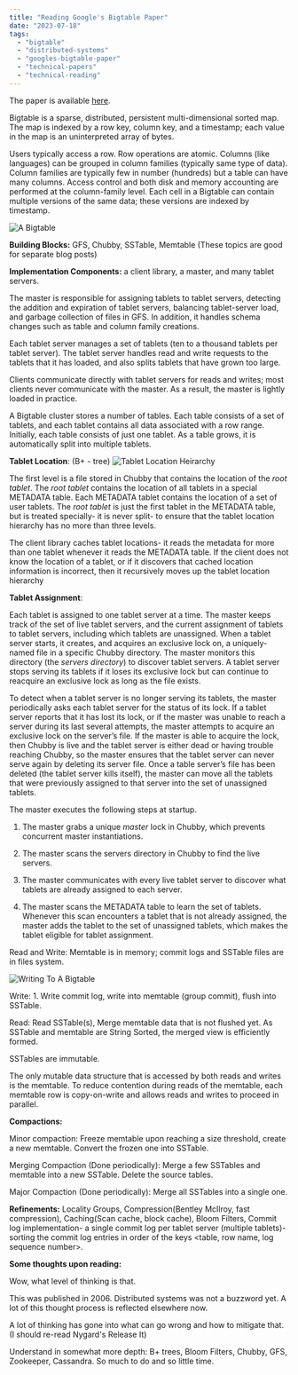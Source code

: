 ```yaml
---
title: "Reading Google's Bigtable Paper"
date: "2023-07-18"
tags: 
  - "bigtable"
  - "distributed-systems"
  - "googles-bigtable-paper"
  - "technical-papers"
  - "technical-reading"
---
```


The paper is available [here](https://github.com/papers-we-love/papers-we-love/blob/main/datastores/bigtable-a-distributed-storage-system-for-structured-data.pdf).

Bigtable is a sparse, distributed, persistent multi-dimensional sorted map. The map is indexed by a row key, column key, and a timestamp; each value in the map is an uninterpreted array of bytes.

Users typically access a row. Row operations are atomic. Columns (like languages) can be grouped in column families (typically same type of data). Column families are typically few in number (hundreds) but a table can have many columns. Access control and both disk and memory accounting are performed at the column-family level. Each cell in a Bigtable can contain multiple versions of the same data; these versions are indexed by timestamp.

![A Bigtable](/images/a_bigtable.png "A Bitgtable storing webpages and links to those pages")

**Building Blocks:** GFS, Chubby, SSTable, Memtable (These topics are good for separate blog posts)

**Implementation Components:** a client library, a master, and many tablet servers.

The master is responsible for assigning tablets to tablet servers, detecting the addition and expiration of tablet servers, balancing tablet-server load, and garbage collection of files in GFS. In addition, it handles schema changes such as table and column family creations.

Each tablet server manages a set of tablets (ten to a thousand tablets per tablet server). The tablet server handles read and write requests to the tablets that it has loaded, and also splits tablets that have grown too large.

Clients communicate directly with tablet servers for reads and writes; most clients never communicate with the master. As a result, the master is lightly loaded in practice.

A Bigtable cluster stores a number of tables. Each table consists of a set of tablets, and each tablet contains all data associated with a row range. Initially, each table consists of just one tablet. As a table grows, it is automatically split into multiple tablets.

**Tablet Location**: (B+ - tree)
![Tablet Location Heirarchy](/images/bigtable_tablet_location_heirarchy.png "Tablet Location Heirarchy")

The first level is a file stored in Chubby that contains the location of the _root tablet_. The _root tablet_ contains the location of all tablets in a special METADATA table. Each METADATA tablet contains the location of a set of user tablets. The _root tablet_ is just the first tablet in the METADATA table, but is treated specially- it is never split- to ensure that the tablet location hierarchy has no more than three levels.

The client library caches tablet locations- it reads the metadata for more than one tablet whenever it reads the METADATA table. If the client does not know the location of a tablet, or if it discovers that cached location information is incorrect, then it recursively moves up the tablet location hierarchy

**Tablet Assignment**:

Each tablet is assigned to one tablet server at a time. The master keeps track of the set of live tablet servers, and the current assignment of tablets to tablet servers, including which tablets are unassigned. When a tablet server starts, it creates, and acquires an exclusive lock on, a uniquely-named file in a specific Chubby directory. The master monitors this directory (the _servers directory_) to discover tablet servers. A tablet server stops serving its tablets if it loses its exclusive lock but can continue to reacquire an exclusive lock as long as the file exists.

To detect when a tablet server is no longer serving its tablets, the master periodically asks each tablet server for the status of its lock. If a tablet server reports that it has lost its lock, or if the master was unable to reach a server during its last several attempts, the master attempts to acquire an exclusive lock on the server’s file. If the master is able to acquire the lock, then Chubby is live and the tablet server is either dead or having trouble reaching Chubby, so the master ensures that the tablet server can never serve again by deleting its server file. Once a table server’s file has been deleted (the tablet server kills itself), the master can move all the tablets that were previously assigned to that server into the set of unassigned tablets.

The master executes the following steps at startup.

1. The master grabs a unique _master_ lock in Chubby, which prevents concurrent master instantiations.

3. The master scans the servers directory in Chubby to find the live servers.

5. The master communicates with every live tablet server to discover what tablets are already assigned to each server.

7. The master scans the METADATA table to learn the set of tablets. Whenever this scan encounters a tablet that is not already assigned, the master adds the tablet to the set of unassigned tablets, which makes the tablet eligible for tablet assignment.

Read and Write: Memtable is in memory; commit logs and SSTable files are in files system.

![Writing To A Bigtable](/images/writing_to_a_bigtable.png "Writing To A Bigtable")

Write: 1. Write commit log, write into memtable (group commit), flush into SSTable.

Read: Read SSTable(s), Merge memtable data that is not flushed yet. As SSTable and memtable are String Sorted, the merged view is efficiently formed.

SSTables are immutable.

The only mutable data structure that is accessed by both reads and writes is the memtable. To reduce contention during reads of the memtable, each memtable row is copy-on-write and allows reads and writes to proceed in parallel.

**Compactions:**

Minor compaction: Freeze memtable upon reaching a size threshold, create a new memtable. Convert the frozen one into SSTable.

Merging Compaction (Done periodically): Merge a few SSTables and memtable into a new SSTable. Delete the source tables.

Major Compaction (Done periodically): Merge all SSTables into a single one.

**Refinements:** Locality Groups, Compression(Bentley McIlroy, fast compression), Caching(Scan cache, block cache), Bloom Filters, Commit log implementation- a single commit log per tablet server (multiple tablets)- sorting the commit log entries in order of the keys <table, row name, log sequence number>.

**Some thoughts upon reading:**

Wow, what level of thinking is that.

This was published in 2006. Distributed systems was not a buzzword yet. A lot of this thought process is reflected elsewhere now.

A lot of thinking has gone into what can go wrong and how to mitigate that. (I should re-read Nygard's Release It)

Understand in somewhat more depth: B+ trees, Bloom Filters, Chubby, GFS, Zookeeper, Cassandra. So much to do and so little time.
